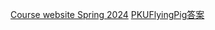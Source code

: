[Course website Spring 2024](https://cs61a.org/)
[PKUFlyingPig答案](https://github.com/PKUFlyingPig/CS61A)
